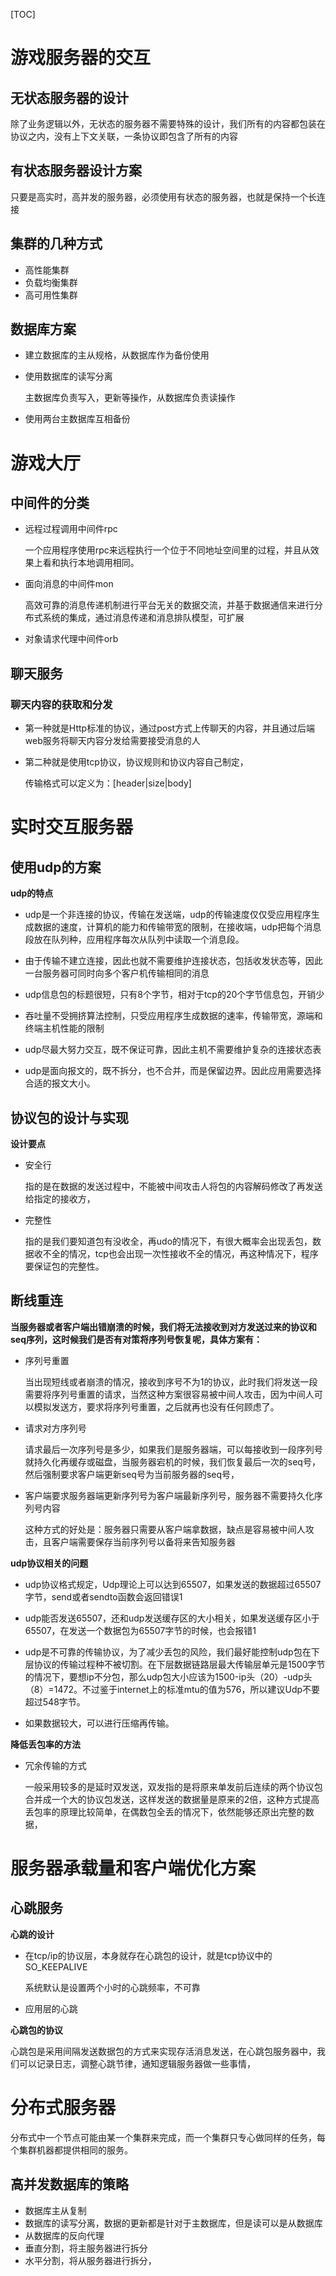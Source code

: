 

[TOC]

# 游戏服务器的交互 

## 无状态服务器的设计

除了业务逻辑以外，无状态的服务器不需要特殊的设计，我们所有的内容都包装在协议之内，没有上下文关联，一条协议即包含了所有的内容

## 有状态服务器设计方案

只要是高实时，高并发的服务器，必须使用有状态的服务器，也就是保持一个长连接

## 集群的几种方式

- 高性能集群
- 负载均衡集群
- 高可用性集群

## 数据库方案

- 建立数据库的主从规格，从数据库作为备份使用

- 使用数据库的读写分离

  主数据库负责写入，更新等操作，从数据库负责读操作

- 使用两台主数据库互相备份

# **游戏大厅**

## 中间件的分类

- 远程过程调用中间件rpc

  一个应用程序使用rpc来远程执行一个位于不同地址空间里的过程，并且从效果上看和执行本地调用相同。

- 面向消息的中间件mon

  高效可靠的消息传递机制进行平台无关的数据交流，并基于数据通信来进行分布式系统的集成，通过消息传递和消息排队模型，可扩展

- 对象请求代理中间件orb

## 聊天服务

### 聊天内容的获取和分发

- 第一种就是Http标准的协议，通过post方式上传聊天的内容，并且通过后端web服务将聊天内容分发给需要接受消息的人

- 第二种就是使用tcp协议，协议规则和协议内容自己制定，

  传输格式可以定义为：[header|size|body]  

# 实时交互服务器

## 使用udp的方案

**udp的特点**

- udp是一个非连接的协议，传输在发送端，udp的传输速度仅仅受应用程序生成数据的速度，计算机的能力和传输带宽的限制，在接收端，udp把每个消息段放在队列种，应用程序每次从队列中读取一个消息段。

- 由于传输不建立连接，因此也就不需要维护连接状态，包括收发状态等，因此一台服务器可同时向多个客户机传输相同的消息

- udp信息包的标题很短，只有8个字节，相对于tcp的20个字节信息包，开销少

- 吞吐量不受拥挤算法控制，只受应用程序生成数据的速率，传输带宽，源端和终端主机性能的限制

- udp尽最大努力交互，既不保证可靠，因此主机不需要维护复杂的连接状态表

- udp是面向报文的，既不拆分，也不合并，而是保留边界。因此应用需要选择合适的报文大小。

## 协议包的设计与实现

**设计要点**

- 安全行

  指的是在数据的发送过程中，不能被中间攻击人将包的内容解码修改了再发送给指定的接收方，

- 完整性

  指的是我们要知道包有没收全，再udo的情况下，有很大概率会出现丢包，数据收不全的情况，tcp也会出现一次性接收不全的情况，再这种情况下，程序要保证包的完整性。

## 断线重连

**当服务器或者客户端出错崩溃的时候，我们将无法接收到对方发送过来的协议和seq序列，这时候我们是否有对策将序列号恢复呢，具体方案有：**

- 序列号重置

  当出现短线或者崩溃的情况，接收到序号不为1的协议，此时我们将发送一段需要将序列号重置的请求，当然这种方案很容易被中间人攻击，因为中间人可以模拟发送方，要求将序列号重置，之后就再也没有任何顾虑了。

- 请求对方序列号

  请求最后一次序列号是多少，如果我们是服务器端，可以每接收到一段序列号就持久化再缓存或磁盘，当服务器宕机的时候，我们恢复最后一次的seq号，然后强制要求客户端更新seq号为当前服务器的seq号，

- 客户端要求服务器端更新序列号为客户端最新序列号，服务器不需要持久化序列号内容

  这种方式的好处是：服务器只需要从客户端拿数据，缺点是容易被中间人攻击，且客户端需要保存当前序列号以备将来告知服务器

**udp协议相关的问题**

- udp协议格式规定，Udp理论上可以达到65507，如果发送的数据超过65507字节，send或者sendto函数会返回错误1

- udp能否发送65507，还和udp发送缓存区的大小相关，如果发送缓存区小于65507，在发送一个数据包为65507字节的时候，也会报错1

- udp是不可靠的传输协议，为了减少丢包的风险，我们最好能控制udp包在下层协议的传输过程种不被切割。在下层数据链路层最大传输层单元是1500字节的情况下，要想ip不分包，那么udp包大小应该为1500-ip头（20）-udp头（8）=1472。不过鉴于internet上的标准mtu的值为576，所以建议Udp不要超过548字节。

- 如果数据较大，可以进行压缩再传输。

**降低丢包率的方法**

- 冗余传输的方式

  一般采用较多的是延时双发送，双发指的是将原来单发前后连续的两个协议包合并成一个大的协议包发送，这样发送的数据量是原来的2倍，这种方式提高丢包率的原理比较简单，在偶数包全丢的情况下，依然能够还原出完整的数据，

# 服务器承载量和客户端优化方案

## 心跳服务

**心跳的设计**

- 在tcp/ip的协议层，本身就存在心跳包的设计，就是tcp协议中的SO_KEEPALIVE

  系统默认是设置两个小时的心跳频率，不可靠

- 应用层的心跳

**心跳包的协议**

心跳包是采用间隔发送数据包的方式来实现存活消息发送，在心跳包服务器中，我们可以记录日志，调整心跳节律，通知逻辑服务器做一些事情，

# 分布式服务器

分布式中一个节点可能由某一个集群来完成，而一个集群只专心做同样的任务，每个集群机器都提供相同的服务。

## 高并发数据库的策略

- 数据库主从复制
- 数据库的读写分离，数据的更新都是针对于主数据库，但是读可以是从数据库
- 从数据库的反向代理
- 垂直分割，将主服务器进行拆分
- 水平分割，将从服务器进行拆分，